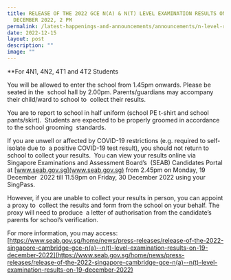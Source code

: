 ```yaml
---
title: RELEASE OF THE 2022 GCE N(A) & N(T) LEVEL EXAMINATION RESULTS ON 19
  DECEMBER 2022, 2 PM
permalink: /latest-happenings-and-announcements/announcements/n-level-results-2022/
date: 2022-12-15
layout: post
description: ""
image: ""
---
```

**For 4N1, 4N2, 4T1 and 4T2 Students  

You will be allowed to enter the school from 1.45pm onwards. Please be seated in the  school hall by 2.00pm. Parents/guardians may accompany their child/ward to school to  collect their results. 

You are to report to school in half uniform (school PE t-shirt and school pants/skirt).  Students are expected to be properly groomed in accordance to the school grooming  standards. 

If you are unwell or affected by COVID-19 restrictions (e.g. required to self-isolate due to  a positive COVID-19 test result), you should not return to school to collect your results.  You can view your results online via Singapore Examinations and Assessment Board’s  (SEAB) Candidates Portal at [www.seab.gov.sg](www.seab.gov.sg) from 2.45pm on Monday, 19 December  2022 till 11.59pm on Friday, 30 December 2022 using your SingPass. 

However, if you are unable to collect your results in person, you can appoint a proxy to  collect the results and form from the school on your behalf. The proxy will need to produce  a letter of authorisation from the candidate’s parents for school’s verification.  

For more information, you may access: 
[https://www.seab.gov.sg/home/news/press-releases/release-of-the-2022-singapore-cambridge-gce-n(a)--n(t)-level-examination-results-on-19-december-2022](https://www.seab.gov.sg/home/news/press-releases/release-of-the-2022-singapore-cambridge-gce-n(a)--n(t)-level-examination-results-on-19-december-2022)